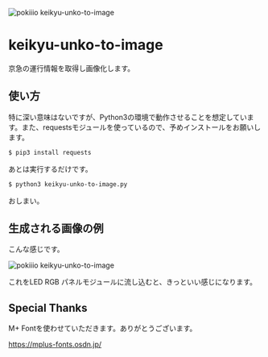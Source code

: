 ![pokiiio keikyu-unko-to-image](https://lh3.googleusercontent.com/zWaiYGs85IA-GgWStEly3pJ-pO5kZxXU_rUddjnPCRxLqaJrb62u6qkR6LXiwtqshDdvr3CH1W8_QaL3DrYQOzBvaxg5B45jWWxWgFGAv1j1qYNzASHF8wRP8txY5EisQ1F1-pgjrlg=s600 "pokiiio keikyu-unko-to-image")

# keikyu-unko-to-image
京急の運行情報を取得し画像化します。

## 使い方

特に深い意味はないですが、Python3の環境で動作させることを想定しています。また、requestsモジュールを使っているので、予めインストールをお願いします。


```bash
$ pip3 install requests
```

あとは実行するだけです。


```bash
$ python3 keikyu-unko-to-image.py
```

おしまい。


## 生成される画像の例

こんな感じです。

![pokiiio keikyu-unko-to-image](https://lh3.googleusercontent.com/YRHsjVY9Iekd8Besgnjir5C8bsm89MbhE_97ci-TUsBr0S_Jq9lXO_6ecRFHzphLEJmQeqmQNUsPFKK7FSuK5qZ-aOVgc_Yds2ZU0ULMG_7Kwt5HeZGLZ3KNFPX7M9NbXY9feYz1wj8=s600 "pokiiio keikyu-unko-to-image")

これをLED RGB パネルモジュールに流し込むと、きっといい感じになります。




## Special Thanks

M+ Fontを使わせていただきます。ありがとうございます。

https://mplus-fonts.osdn.jp/
